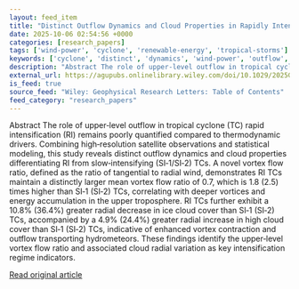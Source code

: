 ```yaml
---
layout: feed_item
title: "Distinct Outflow Dynamics and Cloud Properties in Rapidly Intensifying Tropical Cyclones"
date: 2025-10-06 02:54:56 +0000
categories: [research_papers]
tags: ['wind-power', 'cyclone', 'renewable-energy', 'tropical-storms']
keywords: ['cyclone', 'distinct', 'dynamics', 'wind-power', 'outflow', 'tropical-storms', 'renewable-energy']
description: "Abstract The role of upper‐level outflow in tropical cyclone (TC) rapid intensification (RI) remains poorly quantified compared to thermodynamic drivers"
external_url: https://agupubs.onlinelibrary.wiley.com/doi/10.1029/2025GL118372?af=R
is_feed: true
source_feed: "Wiley: Geophysical Research Letters: Table of Contents"
feed_category: "research_papers"
---
```


Abstract The role of upper‐level outflow in tropical cyclone (TC) rapid intensification (RI) remains poorly quantified compared to thermodynamic drivers. Combining high‐resolution satellite observations and statistical modeling, this study reveals distinct outflow dynamics and cloud properties differentiating RI from slow‐intensifying (SI‐1/SI‐2) TCs. A novel vortex flow ratio, defined as the ratio of tangential to radial wind, demonstrates RI TCs maintain a distinctly larger mean vortex flow ratio of 0.7, which is 1.8 (2.5) times higher than SI‐1 (SI‐2) TCs, correlating with deeper vortices and energy accumulation in the upper troposphere. RI TCs further exhibit a 10.8% (36.4%) greater radial decrease in ice cloud cover than SI‐1 (SI‐2) TCs, accompanied by a 4.9% (24.4%) greater radial increase in high cloud cover than SI‐1 (SI‐2) TCs, indicative of enhanced vortex contraction and outflow transporting hydrometeors. These findings identify the upper‐level vortex flow ratio and associated cloud radial variation as key intensification regime indicators.

[Read original article](https://agupubs.onlinelibrary.wiley.com/doi/10.1029/2025GL118372?af=R)
